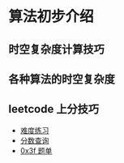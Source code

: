 # 算法初步介绍

## 时空复杂度计算技巧


## 各种算法的时空复杂度


## leetcode 上分技巧
* [难度练习](https://huxulm.github.io/lc-rating/zen)
* [分数查询](https://zerotrac.github.io/leetcode_problem_rating/#/)
* [0x3f 题单](https://leetcode.cn/u/endlesscheng/)